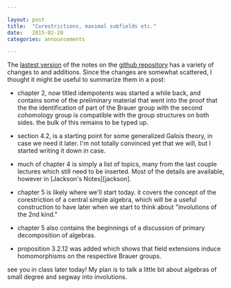 ```yaml
---

layout: post
title:  "Corestrictions, maximal subfields etc."
date:   2015-02-20
categories: announcements 

---
```


The [lastest version][new version] of the notes on the [github repository][texnotes] has a variety of changes to and additions. Since the changes are somewhat scattered, I thought it might be useful to summarize them in a post:

 - chapter 2, now titled idempotents was started a while back, and contains some of the preliminary material that went into the proof that the the identification of part of the Brauer group with the second cohomology group is compatible with the group structures on both sides. the bulk of this remains to be typed up.

 - section 4.2, is a starting point for some generalized Galois theory, in case we need it later. I'm not totally convinced yet that we will, but I started writing it down in case.

  - much of chapter 4 is simply a list of topics, many from the last couple lectures which still need to be inserted. Most of the details are available, however in [Jackson's Notes][jackson].

  - chapter 5 is likely where we'll start today. it covers the concept of the corestriction of a central simple algebra, which will be a useful construction to have later when we start to think about "involutions of the 2nd kind."
  
  - chapter 5 also contains the beginnings of a discussion of primary decomposition of algebras.
  
  - proposition 3.2.12 was added which shows that field extensions induce homomorphisms on the respective Brauer groups.
  

see you in class later today! My plan is to talk a little bit about algebras of small degree and segway into involutions.


[texnotes]: https://github.com/dkrashen/csa-notes
[new version]: https://github.com/dkrashen/csa-notes/commit/e268d211e8b0516e393f2e88d0f67aa77c7c16ce
